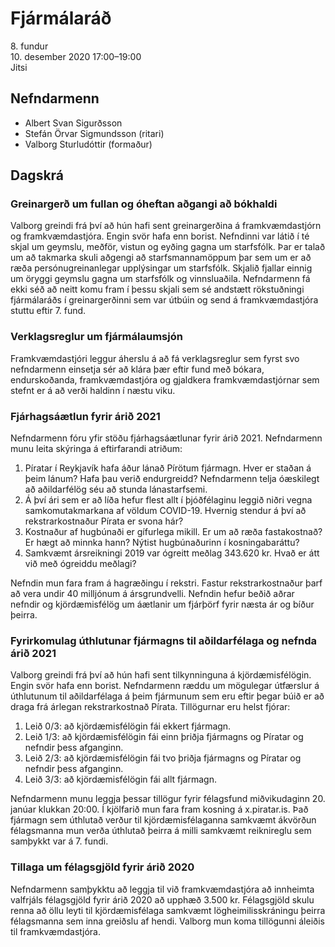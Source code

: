 # Fjármálaráð

8\. fundur  
10\. desember 2020 17:00–19:00  
Jitsi

## Nefndarmenn

* Albert Svan Sigurðsson
* Stefán Örvar Sigmundsson (ritari)
* Valborg Sturludóttir (formaður)

## Dagskrá

### Greinargerð um fullan og óheftan aðgangi að bókhaldi

Valborg greindi frá því að hún hafi sent greinargerðina á framkvæmdastjórn og framkvæmdastjóra. Engin svör hafa enn borist. Nefndinni var látið í té skjal um geymslu, meðför, vistun og eyðing gagna um starfsfólk. Þar er talað um að takmarka skuli aðgengi að starfsmannamöppum þar sem um er að ræða persónugreinanlegar upplýsingar um starfsfólk. Skjalið fjallar einnig um öryggi geymslu gagna um starfsfólk og vinnsluaðila. Nefndarmenn fá ekki séð að neitt komu fram í þessu skjali sem sé andstætt rökstuðningi fjármálaráðs í greinargerðinni sem var útbúin og send á framkvæmdastjóra stuttu eftir 7. fund.

### Verklagsreglur um fjármálaumsjón

Framkvæmdastjóri leggur áherslu á að fá verklagsreglur sem fyrst svo nefndarmenn einsetja sér að klára þær eftir fund með bókara, endurskoðanda, framkvæmdastjóra og gjaldkera framkvæmdastjórnar sem stefnt er á að verði haldinn í næstu viku.

### Fjárhagsáætlun fyrir árið 2021

Nefndarmenn fóru yfir stöðu fjárhagsáætlunar fyrir árið 2021. Nefndarmenn munu leita skýringa á eftirfarandi atriðum:

1. Píratar í Reykjavík hafa áður lánað Pírötum fjármagn. Hver er staðan á þeim lánum? Hafa þau verið endurgreidd? Nefndarmenn telja óæskilegt að aðildarfélög séu að stunda lánastarfsemi.
2. Á því ári sem er að líða hefur flest allt í þjóðfélaginu leggið niðri vegna samkomutakmarkana af völdum COVID-19. Hvernig stendur á því að rekstrarkostnaður Pírata er svona hár?
3. Kostnaður af hugbúnaði er gífurlega mikill. Er um að ræða fastakostnað? Er hægt að minnka hann? Nýtist hugbúnaðurinn í kosningabaráttu?
4. Samkvæmt ársreikningi 2019 var ógreitt meðlag 343.620 kr. Hvað er átt við með ógreiddu meðlagi?

Nefndin mun fara fram á hagræðingu í rekstri. Fastur rekstrarkostnaður þarf að vera undir 40 milljónum á ársgrundvelli. Nefndin hefur beðið aðrar nefndir og kjördæmisfélög um áætlanir um fjárþörf fyrir næsta ár og bíður þeirra.

### Fyrirkomulag úthlutunar fjármagns til aðildarfélaga og nefnda árið 2021

Valborg greindi frá því að hún hafi sent tilkynninguna á kjördæmisfélögin. Engin svör hafa enn borist. Nefndarmenn ræddu um mögulegar útfærslur á úthlutunum til aðildarfélaga á þeim fjármunum sem eru eftir þegar búið er að draga frá árlegan rekstrarkostnað Pírata. Tillögurnar eru helst fjórar:

1. Leið 0/3: að kjördæmisfélögin fái ekkert fjármagn.
2. Leið 1/3: að kjördæmisfélögin fái einn þriðja fjármagns og Píratar og nefndir þess afganginn.
3. Leið 2/3: að kjördæmisfélögin fái tvo þriðja fjármagns og Píratar og nefndir þess afganginn.
4. Leið 3/3: að kjördæmisfélögin fái allt fjármagn.

Nefndarmenn munu leggja þessar tillögur fyrir félagsfund miðvikudaginn 20. janúar klukkan 20:00. Í kjölfarið mun fara fram kosning á x.piratar.is. Það fjármagn sem úthlutað verður til kjördæmisfélaganna samkvæmt ákvörðun félagsmanna mun verða úthlutað þeirra á milli samkvæmt reiknireglu sem samþykkt var á 7. fundi.

### Tillaga um félagsgjöld fyrir árið 2020

Nefndarmenn samþykktu að leggja til við framkvæmdastjóra að innheimta valfrjáls félagsgjöld fyrir árið 2020 að upphæð 3.500 kr. Félagsgjöld skulu renna að öllu leyti til kjördæmisfélaga samkvæmt lögheimilisskráningu þeirra félagsmanna sem inna greiðslu af hendi. Valborg mun koma tillögunni áleiðis til framkvæmdastjóra.
